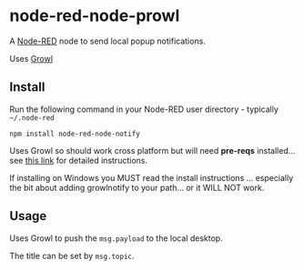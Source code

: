 node-red-node-prowl
===================

A <a href="http://nodered.org" target="_new">Node-RED</a> node to send local popup notifications.

Uses [Growl](http://growl.info//)

Install
-------

Run the following command in your Node-RED user directory - typically `~/.node-red`

    npm install node-red-node-notify

Uses Growl so should work cross platform but will need **pre-reqs** installed...
see <a href="https://npmjs.org/package/growl" target="_new">this link</a> for detailed instructions.

If installing on Windows you MUST read the install instructions ... especially the bit about adding growlnotify to your path... or it WILL NOT work.


Usage
-----

Uses Growl to push the `msg.payload` to the local desktop.

The title can be set by `msg.topic`.
